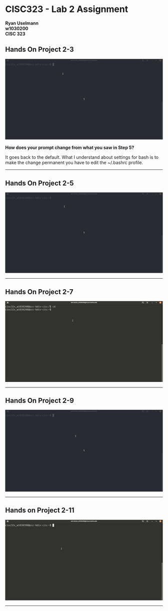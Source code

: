# CISC323 - Lab 2 Assignment

**Ryan Uselmann**<br>
**w1030200**<br>
**CISC 323**




## Hands On Project 2-3
![Hands on Lab 2-3](lab-media/Project-2-3.gif)

**How does your prompt change from what you saw in Step 5?**

It goes back to the default. What I understand about settings for bash is to make the change permanent you have to edit the ~/.bashrc profile.

------

## Hands On Project 2-5
![Hands on Lab 2-5](lab-media/Project-2-5.gif)

------

## Hands On Project 2-7
![Hands on Lab 2-7](lab-media/Project-2-7.gif)

------

## Hands On Project 2-9
![Hands on Lab 2-9](lab-media/Project-2-9.gif)

------

## Hands on Project 2-11
![Hands on Lab 2-11](lab-media/Project-2-11.gif)

------